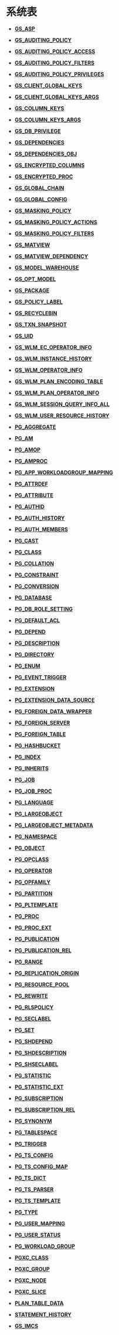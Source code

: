 # 系统表

-   **[GS\_ASP](GS_ASP.md)**  

-   **[GS\_AUDITING\_POLICY](GS_AUDITING_POLICY.md)**  

-   **[GS\_AUDITING\_POLICY\_ACCESS](GS_AUDITING_POLICY_ACCESS.md)**  

-   **[GS\_AUDITING\_POLICY\_FILTERS](GS_AUDITING_POLICY_FILTERS.md)**  

-   **[GS\_AUDITING\_POLICY\_PRIVILEGES](GS_AUDITING_POLICY_PRIVILEGES.md)**  

-   **[GS\_CLIENT\_GLOBAL\_KEYS](GS_CLIENT_GLOBAL_KEYS.md)**  

-   **[GS\_CLIENT\_GLOBAL\_KEYS\_ARGS](GS_CLIENT_GLOBAL_KEYS_ARGS.md)**  

-   **[GS\_COLUMN\_KEYS](GS_COLUMN_KEYS.md)**  

-   **[GS\_COLUMN\_KEYS\_ARGS](GS_COLUMN_KEYS_ARGS.md)**  

-   **[GS\_DB\_PRIVILEGE](GS_DB_PRIVILEGE.md)**  

-   **[GS\_DEPENDENCIES](GS_DEPENDENCIES.md)** 

-   **[GS\_DEPENDENCIES\_OBJ](GS_DEPENDENCIES_OBJ.md)**  

-   **[GS\_ENCRYPTED\_COLUMNS](GS_ENCRYPTED_COLUMNS.md)**  

-   **[GS\_ENCRYPTED\_PROC](GS_ENCRYPTED_PROC.md)**  

-   **[GS\_GLOBAL\_CHAIN](GS_GLOBAL_CHAIN.md)**  

-   **[GS\_GLOBAL\_CONFIG](GS_GLOBAL_CONFIG.md)**  

-   **[GS\_MASKING\_POLICY](GS_MASKING_POLICY.md)**  

-   **[GS\_MASKING\_POLICY\_ACTIONS](GS_MASKING_POLICY_ACTIONS.md)**  

-   **[GS\_MASKING\_POLICY\_FILTERS](GS_MASKING_POLICY_FILTERS.md)**  

-   **[GS\_MATVIEW](GS_MATVIEW.md)**  

-   **[GS\_MATVIEW\_DEPENDENCY](GS_MATVIEW_DEPENDENCY.md)**  

-   **[GS\_MODEL\_WAREHOUSE](GS_MODEL_WAREHOUSE.md)**  

-   **[GS\_OPT\_MODEL](GS_OPT_MODEL.md)**  

-   **[GS\_PACKAGE](GS_PACKAGE.md)**  

-   **[GS\_POLICY\_LABEL](GS_POLICY_LABEL.md)**  

-   **[GS\_RECYCLEBIN](GS_RECYCLEBIN.md)**  

-   **[GS\_TXN\_SNAPSHOT](GS_TXN_SNAPSHOT.md)**  

-   **[GS\_UID](GS_UID.md)**  

-   **[GS\_WLM\_EC\_OPERATOR\_INFO](GS_WLM_EC_OPERATOR_INFO.md)**  

-   **[GS\_WLM\_INSTANCE\_HISTORY](GS_WLM_INSTANCE_HISTORY.md)**  

-   **[GS\_WLM\_OPERATOR\_INFO](GS_WLM_OPERATOR_INFO.md)**  

-   **[GS\_WLM\_PLAN\_ENCODING\_TABLE](GS_WLM_PLAN_ENCODING_TABLE.md)**  

-   **[GS\_WLM\_PLAN\_OPERATOR\_INFO](GS_WLM_PLAN_OPERATOR_INFO.md)**  

-   **[GS\_WLM\_SESSION\_QUERY\_INFO\_ALL](GS_WLM_SESSION_QUERY_INFO_ALL.md)**  

-   **[GS\_WLM\_USER\_RESOURCE\_HISTORY](GS_WLM_USER_RESOURCE_HISTORY.md)**  

-   **[PG\_AGGREGATE](PG_AGGREGATE.md)**  

-   **[PG\_AM](PG_AM.md)**  

-   **[PG\_AMOP](PG_AMOP.md)**  

-   **[PG\_AMPROC](PG_AMPROC.md)**  

-   **[PG\_APP\_WORKLOADGROUP\_MAPPING](PG_APP_WORKLOADGROUP_MAPPING.md)**  

-   **[PG\_ATTRDEF](PG_ATTRDEF.md)**  

-   **[PG\_ATTRIBUTE](PG_ATTRIBUTE.md)**  

-   **[PG\_AUTHID](PG_AUTHID.md)**  

-   **[PG\_AUTH\_HISTORY](PG_AUTH_HISTORY.md)**  

-   **[PG\_AUTH\_MEMBERS](PG_AUTH_MEMBERS.md)**  

-   **[PG\_CAST](PG_CAST.md)**  

-   **[PG\_CLASS](PG_CLASS.md)**  

-   **[PG\_COLLATION](PG_COLLATION.md)**  

-   **[PG\_CONSTRAINT](PG_CONSTRAINT.md)**  

-   **[PG\_CONVERSION](PG_CONVERSION.md)**  

-   **[PG\_DATABASE](PG_DATABASE.md)**  

-   **[PG\_DB\_ROLE\_SETTING](PG_DB_ROLE_SETTING.md)**  

-   **[PG\_DEFAULT\_ACL](PG_DEFAULT_ACL.md)**  

-   **[PG\_DEPEND](PG_DEPEND.md)**  

-   **[PG\_DESCRIPTION](PG_DESCRIPTION.md)**  

-   **[PG\_DIRECTORY](PG_DIRECTORY.md)**  

-   **[PG\_ENUM](PG_ENUM.md)**  

-   **[PG\_EVENT\_TRIGGER](PG_EVENT_TRIGGER.md)**  

-   **[PG\_EXTENSION](PG_EXTENSION.md)**  

-   **[PG\_EXTENSION\_DATA\_SOURCE](PG_EXTENSION_DATA_SOURCE.md)**  

-   **[PG\_FOREIGN\_DATA\_WRAPPER](PG_FOREIGN_DATA_WRAPPER.md)**  

-   **[PG\_FOREIGN\_SERVER](PG_FOREIGN_SERVER.md)**  

-   **[PG\_FOREIGN\_TABLE](PG_FOREIGN_TABLE.md)**  

-   **[PG\_HASHBUCKET](PG_HASHBUCKET.md)**  

-   **[PG\_INDEX](PG_INDEX.md)**  

-   **[PG\_INHERITS](PG_INHERITS.md)**  

-   **[PG\_JOB](PG_JOB.md)**  

-   **[PG\_JOB\_PROC](PG_JOB_PROC.md)**  

-   **[PG\_LANGUAGE](PG_LANGUAGE.md)**  

-   **[PG\_LARGEOBJECT](PG_LARGEOBJECT.md)**  

-   **[PG\_LARGEOBJECT\_METADATA](PG_LARGEOBJECT_METADATA.md)**  

-   **[PG\_NAMESPACE](PG_NAMESPACE.md)**  

-   **[PG\_OBJECT](PG_OBJECT.md)**  

-   **[PG\_OPCLASS](PG_OPCLASS.md)**  

-   **[PG\_OPERATOR](PG_OPERATOR.md)**  

-   **[PG\_OPFAMILY](PG_OPFAMILY.md)**  

-   **[PG\_PARTITION](PG_PARTITION.md)**  

-   **[PG\_PLTEMPLATE](PG_PLTEMPLATE.md)**  

-   **[PG\_PROC](PG_PROC.md)**  

-   **[PG\_PROC\_EXT](PG_PROC_EXT.md)**  

-   **[PG\_PUBLICATION](PG_PUBLICATION.md)**  

-   **[PG\_PUBLICATION\_REL](PG_PUBLICATION_REL.md)**  

-   **[PG\_RANGE](PG_RANGE.md)**  

-   **[PG\_REPLICATION\_ORIGIN](PG_REPLICATION_ORIGIN.md)**  

-   **[PG\_RESOURCE\_POOL](PG_RESOURCE_POOL.md)**  

-   **[PG\_REWRITE](PG_REWRITE.md)**  

-   **[PG\_RLSPOLICY](PG_RLSPOLICY.md)**  

-   **[PG\_SECLABEL](PG_SECLABEL.md)**  

-   **[PG\_SET](PG_SET.md)**  

-   **[PG\_SHDEPEND](PG_SHDEPEND.md)**  

-   **[PG\_SHDESCRIPTION](PG_SHDESCRIPTION.md)**  

-   **[PG\_SHSECLABEL](PG_SHSECLABEL.md)**  

-   **[PG\_STATISTIC](PG_STATISTIC.md)**  

-   **[PG\_STATISTIC\_EXT](PG_STATISTIC_EXT.md)**  

-   **[PG\_SUBSCRIPTION](PG_SUBSCRIPTION.md)**  

-   **[PG\_SUBSCRIPTION\_REL](PG_SUBSCRIPTION_REL.md)**  

-   **[PG\_SYNONYM](PG_SYNONYM.md)**  

-   **[PG\_TABLESPACE](PG_TABLESPACE.md)**  

-   **[PG\_TRIGGER](PG_TRIGGER.md)**  

-   **[PG\_TS\_CONFIG](PG_TS_CONFIG.md)**  

-   **[PG\_TS\_CONFIG\_MAP](PG_TS_CONFIG_MAP.md)**  

-   **[PG\_TS\_DICT](PG_TS_DICT.md)**  

-   **[PG\_TS\_PARSER](PG_TS_PARSER.md)**  

-   **[PG\_TS\_TEMPLATE](PG_TS_TEMPLATE.md)**  

-   **[PG\_TYPE](PG_TYPE.md)**  

-   **[PG\_USER\_MAPPING](PG_USER_MAPPING.md)**  

-   **[PG\_USER\_STATUS](PG_USER_STATUS.md)**  

-   **[PG\_WORKLOAD\_GROUP](PG_WORKLOAD_GROUP.md)**  

-   **[PGXC\_CLASS](PGXC_CLASS.md)**  

-   **[PGXC\_GROUP](PGXC_GROUP.md)**  

-   **[PGXC\_NODE](PGXC_NODE.md)**  

-   **[PGXC\_SLICE](PGXC_SLICE.md)**  

-   **[PLAN\_TABLE\_DATA](PLAN_TABLE_DATA.md)**  

-   **[STATEMENT\_HISTORY](STATEMENT_HISTORY.md)**  

-   **[GS\_IMCS](GS_IMCS.md)**  


